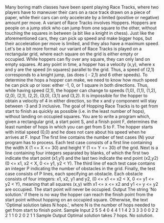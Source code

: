 Many boring math classes have been spent playing Race Tracks, where two players have to maneuver
their cars on a race track drawn on a piece of paper, while their cars can only accelerate by a limited
(positive or negative) amount per move.
A variant of Race Tracks involves Hoppers. Hoppers are people on a jump stick who can jump from
one square to the other, without touching the squares in between (a bit like a knight in chess). Just
like the aforementioned cars, they can pick up speed and make bigger hops, but their acceleration
per move is limited, and they also have a maximum speed.
Let's be a bit more formal: our variant of Race Tracks is played on a rectangular grid, where each
square on the grid is either empty or occupied. While hoppers can fly over any square, they can only
land on empty squares. At any point in time, a hopper has a velocity (x,y), where x and y are the
speed (in squares) parallel to the grid. Thus, a speed of (2,1) corresponds to a knight jump, (as does ( -
2,1) and 6 other speeds).
To determine the hops a hopper can make, we need to know how much speed he can pick up or lose:
either -1, 0, or 1 square in both directions. Thus, while having speed (2,1), the hopper can change to
speeds (1,0), (1,1), (1,2), (2,0), (2,1), (2,2), (3,0), (3,1) and (3,2). It is impossible for the hopper to
obtain a velocity of 4 in either direction, so the x and y component will stay between -3 and 3
inclusive.
The goal of Hopping Race Tracks is to get from start to finish as quickly as possible (i.e. in the least
number of hops), without landing on occupied squares. You are to write a program which, given a
rectangular grid, a start point S, and a finish point F, determines the least number of hops in which
you can get from S to F. The hopper starts with initial speed (0,0) and he does not care about his
speed when he arrives at F.
Input
The first line contains the number of test cases (N) your program has to process. Each test case
consists of a first line containing the width X (1 <= X <= 30) and height Y (1 <= Y <= 30) of the grid.
Next is a line containing four integers separated by blanks, of which the first two indicate the start
point (x1,y1) and the last two indicate the end point (x2,y2) (0 <= x1, x2 < X, 0 <= y1, y2 < Y). The
third line of each test case contains an integer P indicating the number of obstacles in the grid.
Finally, the test case consists of P lines, each specifying an obstacle. Each obstacle consists of four
integers: x1, x2, y1 and y2, (0 <= x1 <= x2 < X, 0 <= y1 <= y2 < Y), meaning that all squares (x,y) with
x1 <= x <= x2 and y1 <= y <= y2 are occupied. The start point will never be occupied.
Output
The string 'No solution.' if there is no way the hopper can reach the finish point from the start point
without hopping on an occupied square. Otherwise, the text 'Optimal solution takes N hops.', where
N is the number of hops needed to get from start to finish point.
Sample Input
2
5 5
4 0 4 4
1
1 4 2 3
3 3
0 0 2 2
2
1 1 0 2
0 2 1 1
Sample Output
Optimal solution takes 7 hops.
No solution.
